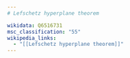 ```yaml
---
# Lefschetz hyperplane theorem

wikidata: Q6516731
msc_classification: "55"
wikipedia_links:
  - "[[Lefschetz hyperplane theorem]]"
---
```

